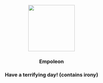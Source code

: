 <p align="center">
    <img src="https://raw.githubusercontent.com/PokeAPI/sprites/master/sprites/pokemon/395.png" width="150" height="150">
</p>
<h3 align="center"> <b>Empoleon</b></h3>
<h3 align="center">Have a terrifying day! (contains irony)</h3>
